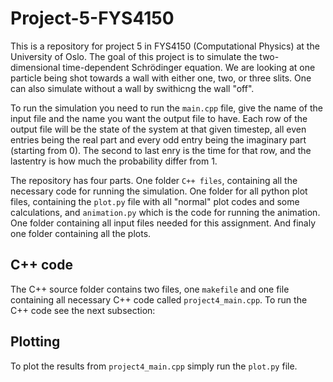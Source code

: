 # Project-5-FYS4150

This is a repository for project 5 in FYS4150 (Computational Physics) at the University of Oslo. The goal of this project is to simulate the two-dimensional time-dependent Schrödinger equation. We are looking at one particle being shot towards a wall with either one, two, or three slits. One can also simulate without a wall by swithicng the wall "off". 

To run the simulation you need to run the ```main.cpp``` file, give the name of the input file and the name you want the output file to have. Each row of the output file will be the state of the system at that given timestep, all even entries being the real part and every odd entry being the imaginary part (starting from 0). The second to last enry is the time for that row, and the lastentry is how much the probability differ from 1.

The repository has four parts. One folder ```C++ files```, containing all the necessary code for running the simulation. One folder for all python plot files, containing the ```plot.py``` file with all "normal" plot codes and some calculations, and ```animation.py``` which is the code for running the animation. One folder containing all input files needed for this assignment. And finaly one folder containing all the plots.

## C++ code

The C++ source folder contains two files, one ```makefile``` and one file containing all necessary C++ code called ```project4_main.cpp```. To run the C++ code see the next subsection:


## Plotting
To plot the results from ```project4_main.cpp``` simply run the ```plot.py``` file. 
